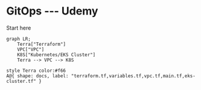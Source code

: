 # GitOps --- Udemy
Start here
```mermaid
graph LR;
    Terra["Terraform"]
    VPC["VPC"]
    K8S["Kubernetes/EKS Cluster"]
    Terra --> VPC --> K8S

style Terra color:#f66
A@{ shape: docs, label: "terraform.tf,variables.tf,vpc.tf,main.tf,eks-cluster.tf" }
```
